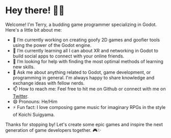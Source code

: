 # Hey there! 👋🏾

Welcome! I'm Terry, a budding game programmer specializing in Godot. Here's a little bit about me:

- 🔭 I’m currently working on creating goofy 2D games and goofier tools using the power of the Godot engine.
- 🌱 I’m currently learning all I can about XR and networking in Godot to build social apps to connect with your online friends.
- 🤔 I’m looking for help with finding the most optimal methods of learning new skills. 
- 💬 Ask me about anything related to Godot, game development, or programming in general. I'm always happy to share knowledge and exchange ideas with fellow nerds.
- 📫 How to reach me: Feel free to hit me on Github or connect with me on [Twitter](https://twitter.com/KirbyMumbo).
- 😄 Pronouns: He/Him
- ⚡ Fun fact: I love composing game music for imaginary RPGs in the style of Koichi Suigyama.

Thanks for stopping by! Let's create some epic games and inspire the next generation of game developers together. 🎮✨
